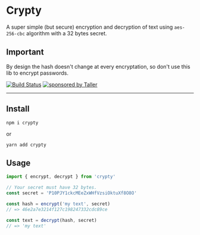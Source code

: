 # Crypty

A super simple (but secure) encryption and decryption of text using `aes-256-cbc` algorithm with a 32 bytes secret.

## Important

By design the hash doesn't change at every encryptation, so don't use this lib to encrypt passwords.

[![Build Status](https://travis-ci.org/sebas5384/crypty.svg?branch=master)](https://travis-ci.org/sebas5384/crypty)
[![sponsored by Taller](https://raw.githubusercontent.com/TallerWebSolutions/tallerwebsolutions.github.io/master/sponsored-by-taller.png)](https://taller.net.br/en/)

---

## Install

```
npm i crypty
```

or

```
yarn add crypty
```

## Usage

```js
import { encrypt, decrypt } from 'crypty'

// Your secret must have 32 bytes.
const secret = 'P10PJY1ckcMEeZxWHfVzsiOktuXf8O8O'

const hash = encrypt('my text', secret)
// => 46e2a7e3214f127c198247332cdc89ce

const text = decrypt(hash, secret)
// => 'my text'
```
